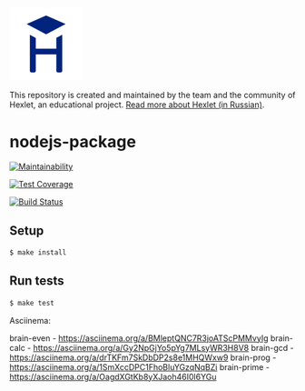 ##
[![Hexlet Ltd. logo](https://raw.githubusercontent.com/Hexlet/hexletguides.github.io/master/images/hexlet_logo128.png)](https://ru.hexlet.io/pages/about?utm_source=github&utm_medium=link&utm_campaign=nodejs-package)

This repository is created and maintained by the team and the community of Hexlet, an educational project. [Read more about Hexlet (in Russian)](https://ru.hexlet.io/pages/about?utm_source=github&utm_medium=link&utm_campaign=nodejs-package).
##

# nodejs-package

[![Maintainability](https://api.codeclimate.com/v1/badges/3914063ca1def738fcca/maintainability)](https://codeclimate.com/github/nikolaenkoOleg/frontend-project-lvl1/maintainability)

[![Test Coverage](https://api.codeclimate.com/v1/badges/3914063ca1def738fcca/test_coverage)](https://codeclimate.com/github/nikolaenkoOleg/frontend-project-lvl1/test_coverage)

[![Build Status](https://travis-ci.org/nikolaenkoOleg/frontend-project-lvl1.svg?branch=master)](https://travis-ci.org/nikolaenkoOleg/frontend-project-lvl1)

## Setup

```sh
$ make install
```

## Run tests

```sh
$ make test
```
Asciinema:

brain-even - https://asciinema.org/a/BMleptQNC7R3joATScPMMvyIg
brain-calc - https://asciinema.org/a/Gy2NpGjYo5pYg7MLsyWR3H8V8
brain-gcd - https://asciinema.org/a/drTKFm7SkDbDP2s8e1MHQWxw9
brain-prog - https://asciinema.org/a/1SmXccDPC1FhoBluYGzqNqBZi
brain-prime - https://asciinema.org/a/OagdXGtKb8yXJaoh46I0l6YGu
